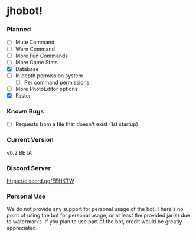 # jhobot!

### Planned
* [ ] Mute Command
* [ ] Warn Command
* [ ] More Fun Commands
* [ ] More Game Stats
* [x] Database
* [ ] In depth permission system
    * [ ] Per command permissions
* [ ] More PhotoEditor options
* [x] Faster

### Known Bugs
* [ ] Requests from a file that doesn't exist (1st startup)


### Current Version
v0.2 BETA

### Discord Server
https://discord.gg/EEHKTW

### Personal Use
We do not provide any support for personal usage of the bot. There's no point of using the bot for personal usage, or at least the provided jar(s) due to watermarks. If you plan to use part of the bot, credit would be greatly appreciated. 
